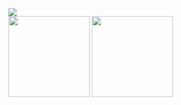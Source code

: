 <img src="https://hits.seeyoufarm.com/api/count/incr/badge.svg?url=https%3A%2F%2Fgithub.com%2Fbunubbv&count_bg=%23000000&title_bg=%23000000&icon=&icon_color=%23E7E7E7&title=&edge_flat=true"/><br>
<img src="https://github-readme-stats.vercel.app/api?username=bunubbv&show_icons=true&theme=dark#gh-dark-mode-only" height="160"> <img src="https://github-readme-stats.vercel.app/api/top-langs/?username=bunubbv&layout=compact&theme=dark#gh-dark-mode-only" height="160">
